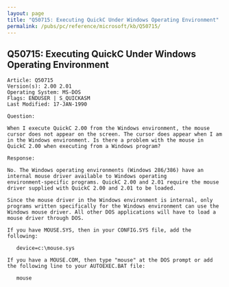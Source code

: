 ```yaml
---
layout: page
title: "Q50715: Executing QuickC Under Windows Operating Environment"
permalink: /pubs/pc/reference/microsoft/kb/Q50715/
---
```


## Q50715: Executing QuickC Under Windows Operating Environment

	Article: Q50715
	Version(s): 2.00 2.01
	Operating System: MS-DOS
	Flags: ENDUSER | S_QUICKASM
	Last Modified: 17-JAN-1990
	
	Question:
	
	When I execute QuickC 2.00 from the Windows environment, the mouse
	cursor does not appear on the screen. The cursor does appear when I am
	in the Windows environment. Is there a problem with the mouse in
	QuickC 2.00 when executing from a Windows program?
	
	Response:
	
	No. The Windows operating environments (Windows 286/386) have an
	internal mouse driver available to Windows operating
	environment-specific programs. QuickC 2.00 and 2.01 require the mouse
	driver supplied with QuickC 2.00 and 2.01 to be loaded.
	
	Since the mouse driver in the Windows environment is internal, only
	programs written specifically for the Windows environment can use the
	Windows mouse driver. All other DOS applications will have to load a
	mouse driver through DOS.
	
	If you have MOUSE.SYS, then in your CONFIG.SYS file, add the
	following:
	
	   device=c:\mouse.sys
	
	If you have a MOUSE.COM, then type "mouse" at the DOS prompt or add
	the following line to your AUTOEXEC.BAT file:
	
	   mouse
